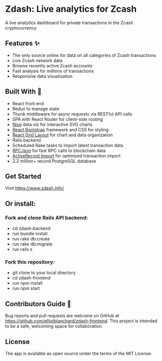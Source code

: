 # Zdash: Live analytics for Zcash
A live analytics dashboard for private transactions in the Zcash cryptocurrency

## Features :sparkles:
* The only source online for data on all categories of Zcash transactions
* Live Zcash network data
* Browse recently active Zcash accounts
* Fast analysis for millions of transactions
* Responsive data visualization

## Built With :eyes:
* React front end
* Redux to manage state
* Thunk middleware for async requests via RESTful API calls
* SPA with React Router for client-side routing
* [Nivo](https://nivo.rocks) data viz for interactive SVG charts
* [React Bootstrap](https://react-bootstrap.github.io) framework and CSS for styling
* [React Grid Layout](https://www.npmjs.com/package/react-grid-layout) for chart and data organization
* Rails backend
* Scheduled Rake tasks to import latest transaction data
* [RPCJson](https://rubygems.org/gems/rpcjson) for fast RPC calls to blockchain data
* [ActiveRecord Import](https://rubygems.org/gems/activerecord-import) for optimized transaction import
* 2.2 million+ record PostgreSQL database


## Get Started
Visit https://www.zdash.info/

## Or install:

### Fork and clone Rails API backend:
* cd zdash-backend
* run bundle install
* run rake db:create
* run rake db:migrate
* run rails s

### Fork this repository:
* git clone to your local directory
* cd zdash-frontend
* run npm install
* run npm start

## Contributors Guide 👋
Bug reports and pull requests are welcome on GitHub at https://github.com/elliotblanchard/zdash-frontend. This project is intended to be a safe, welcoming space for collaboration.

## License
The app is available as open source under the terms of the MIT License.